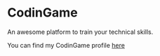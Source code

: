 # CodinGame
An awesome platform to train your technical skills.

You can find my CodinGame profile [here](https://www.codingame.com/profile/58f30d161bb5dae527551d267b11ae279486671)

